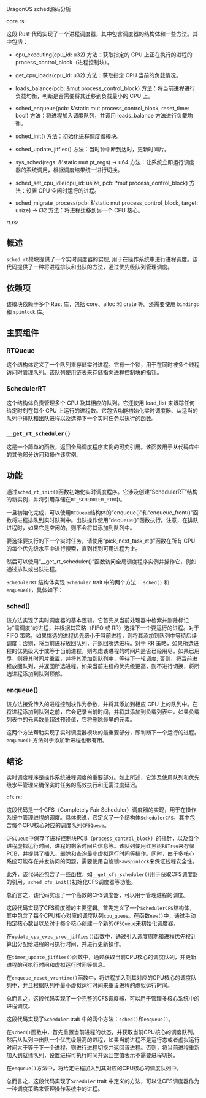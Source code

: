 DragonOS sched源码分析



core.rs:

这段 Rust 代码实现了一个进程调度器，其中包含调度器的结构体和一些方法。其中包括：

- cpu_executing(cpu_id: u32) 方法：获取指定的 CPU 上正在执行的进程的 process_control_block（进程控制块）。

- get_cpu_loads(cpu_id: u32) 方法：获取指定 CPU 当前的负载情况。

- loads_balance(pcb: &mut process_control_block) 方法：将当前进程进行负载均衡，判断是否需要将其迁移到负载最小的 CPU 上。

- sched_enqueue(pcb: &'static mut process_control_block, reset_time: bool) 方法：将进程加入调度队列，并调用 loads_balance 方法进行负载均衡。

- sched_init() 方法：初始化进程调度器模块。

- sched_update_jiffies() 方法：当时钟中断到达时，更新时间片。

- sys_sched(regs: &'static mut pt_regs) -> u64 方法：让系统立即运行调度器的系统调用，根据调度结果统一进行切换。

- sched_set_cpu_idle(cpu_id: usize, pcb: *mut process_control_block) 方法：设置 CPU 空闲时运行的进程。

- sched_migrate_process(pcb: &'static mut process_control_block, target: usize) -> i32 方法：将进程迁移到另一个 CPU 核心。

  

rt.rs:

  ## 概述

  `sched_rt`模块提供了一个实时调度器的实现, 用于在操作系统中进行进程调度。该代码提供了一种将进程排队和出队的方法，通过优先级队列管理调度。

  ## 依赖项

  该模块依赖于多个 Rust 库，包括 core、alloc 和 crate 等。还需要使用 `bindings` 和 `spinlock` 库。

  ## 主要组件

  ### RTQueue

  这个结构体定义了一个队列来存储实时进程。它有一个锁，用于在同时被多个线程访问时管理队列。该队列使用链表来存储指向进程控制块的指针。

  ### SchedulerRT

  这个结构体负责管理多个 CPU 及其相应的队列。它还使用 load_list 来跟踪任何给定时刻在每个 CPU 上运行的进程数。它包括功能初始化实时调度器、从适当的队列中排队和出队进程以及选择下一个实时任务以执行的函数。

  ### `__get_rt_scheduler()`

  这是一个简单的函数，返回全局调度程序实例的可变引用。该函数用于从代码库中的其他部分访问和操作该实例。

  ## 功能

  通过`sched_rt_init()`函数初始化实时调度程序。它涉及创建“SchedulerRT”结构的新实例，并将引用存储在`RT_SCHEDULER_PTR`中。

  一旦初始化完成，可以使用`RTQueue`结构体的“enqueue()”和“enqueue_front()”函数将进程排队到实时队列中。出队操作使用“dequeue()”函数执行。注意，在排队进程时，如果它是空闲的，则不会将其添加到队列中。

  要选择要执行的下一个实时任务，请使用“pick_next_task_rt()”函数在所有 CPU 的每个优先级水平中进行搜索，直到找到可用进程为止。

  然后可以使用“__get_rt_scheduler()”函数访问全局调度程序实例并操作它，例如通过排队或出队进程。

  

   `SchedulerRT` 结构体实现 `Scheduler` trait 中的两个方法： `sched()` 和 `enqueue()`，具体如下：

  ### sched()

  该方法实现了实时调度器的基本逻辑。它首先从当前处理器中检索并删除标记为“需调度”的进程，并根据其策略（FIFO 或 RR）选择下一个要运行的进程。对于 FIFO 策略，如果挑选的进程优先级小于当前进程，则将其添加到队列中等待后续调度；否则，将当前进程放回队列，并返回所选进程。对于 RR 策略，如果所选进程的优先级大于或等于当前进程，则考虑该进程的时间片是否已经用尽。如果已用尽，则将其时间片重置，并将其添加到队列中，等待下一轮调度; 否则，将当前进程放回队列，并返回所选进程。如果当前进程的优先级更高，则不进行切换，将所选进程添加到队列顶部。

  ### enqueue()

  该方法接受传入的进程控制块作为参数，并将其添加到相应 CPU 上的队列中。在将进程添加到队列之前，它会记录当前时间，并将其添加到负载列表中。如果负载列表中的元素数量超过预设值，它将删除最早的元素。

  这两个方法帮助实现了实时调度器模块的最重要部分，即判断下一个运行的进程。`enqueue()` 方法对于添加新进程也很有用。

  ## 结论

  实时调度程序是操作系统进程调度的重要部分。如上所述，它涉及使用队列和优先级水平管理来确保实时任务的高效执行和无需过度延迟。



cfs.rs:

这段代码是一个CFS（Completely Fair Scheduler）调度器的实现，用于在操作系统中管理进程的调度。具体来说，它定义了一个结构体`SchedulerCFS`，其中包含每个CPU核心对应的调度队列`CFSQueue`。

`CFSQueue`中保存了进程控制块PCB（`process_control_block`）的指针，以及每个进程虚拟运行时间，进程的剩余时间片信息等。该队列使用红黑树`RBTree`来存储PCB，并提供了插入、删除和查询最小虚拟运行时间等操作。同时，由于多核心系统可能存在并发访问的问题，需要使用自旋锁`RawSpinlock`来保证线程安全性。

此外，该代码还包含了一些函数，如`__get_cfs_scheduler()`用于获取CFS调度器的引用，`sched_cfs_init()`初始化CFS调度器等功能。

总而言之，该代码实现了一个高效的CFS调度器，可以用于管理进程的调度。

这段代码实现了CFS调度器的主要逻辑。首先定义了一个`SchedulerCFS`结构体，其中包含了每个CPU核心对应的调度队列`cpu_queue`。在函数`new()`中，通过手动指定核心数目以及对于每个核心创建一个新的`CFSQueue`来初始化调度器。

在`update_cpu_exec_proc_jiffies()`函数中，通过引入调度周期和进程优先权计算出分配给进程的可执行时间，并进行更新操作。

在`timer_update_jiffies()`函数中，通过获取当前CPU核心的调度队列，并更新进程的可执行时间和虚拟运行时间等信息。

在`enqueue_reset_vruntime()`函数中，将进程加入到其对应的CPU核心的调度队列中，并且根据队列中最小虚拟运行时间来重设进程的虚拟运行时间。

总而言之，这段代码实现了一个完整的CFS调度器，可以用于管理多核心系统中的进程调度。

这段代码实现了`Scheduler` trait 中的两个方法：`sched()`和`enqueue()`。

在`sched()`函数中，首先重置当前进程的状态，并获取当前CPU核心的调度队列。然后从队列中出队一个优先级最高的进程，如果当前进程不是运行态或者虚拟运行时间大于等于下一个进程，则进行进程切换并返回该进程。否则，将当前进程重新加入到就绪队列，设置进程可执行时间并返回空值表示不需要进程切换。

在`enqueue()`方法中，将给定进程加入到其对应的CPU核心的调度队列中。

总而言之，这段代码实现了`Scheduler` trait 中定义的方法，可以让CFS调度器作为一种调度策略来管理操作系统中的进程。
